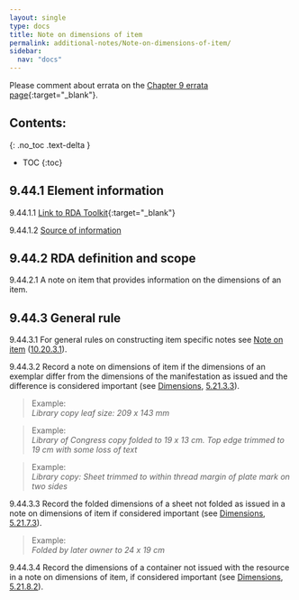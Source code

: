 ```yaml
---
layout: single
type: docs
title: Note on dimensions of item
permalink: additional-notes/Note-on-dimensions-of-item/
sidebar:
  nav: "docs"
---
```


Please comment about errata on the [Chapter 9 errata page](https://docs.google.com/document/d/1O-4HOsrSwNPkw28P9J9SWmJv0cwGZ0DGGSfXrEWaaO0/edit#bookmark=id.z48egxqfzacn){:target="_blank"}.

## Contents:
{: .no_toc .text-delta }

- TOC
{:toc}

## 9.44.1 Element information

<a name="9.44.1.1">9.44.1.1</a> [Link to RDA Toolkit](https://beta.rdatoolkit.org/Content?externalId=en-US_ala-0dc4d724-4898-34e3-94d2-4cbb44f77776){:target="_blank"}

<a name="9.44.1.2">9.44.1.2</a> [Source of information](/DCRMR/additional-notes/)

## 9.44.2 RDA definition and scope

<a name="9.44.2.1">9.44.2.1</a> A note on item that provides information on the dimensions of an item.

## 9.44.3 General rule

<a name="9.44.3.1">9.44.3.1</a> For general rules on constructing item specific notes see [Note on item](/DCRMR/additional-notes/Note-on-item/) ([10.20.3.1](/DCRMR/additional-notes/Note-on-item/#10.20.3.1)). 

<a name="9.44.3.2">9.44.3.2</a> Record a note on dimensions of item if the dimensions of an exemplar differ from the dimensions of the manifestation as issued and the difference is considered important (see [Dimensions](/DCRMR/phys-desc/Dimensions/), [5.21.3.3](/DCRMR/phys-desc/Dimensions/#5.21.3.3)).

>Example:  
><CITE>Library copy leaf size: 209 x 143 mm</CITE>

>Example:  
><CITE>Library of Congress copy folded to 19 x 13 cm. Top edge trimmed to 19 cm with some loss of text</CITE>

>Example:  
><CITE>Library copy: Sheet trimmed to within thread margin of plate mark on two sides</CITE>

<a name="9.44.3.3">9.44.3.3</a> Record the folded dimensions of a sheet not folded as issued in a note on dimensions of item if considered important (see [Dimensions](/DCRMR/phys-desc/Dimensions/), [5.21.7.3](/DCRMR/phys-desc/Dimensions/#5.21.7.3)).

>Example:  
><CITE>Folded by later owner to 24 x 19 cm</CITE>

<a name="9.44.3.4">9.44.3.4</a> Record the dimensions of a container not issued with the resource in a note on dimensions of item, if considered important (see [Dimensions](/DCRMR/phys-desc/Dimensions/), [5.21.8.2](/DCRMR/phys-desc/Dimensions/#5.21.8.2)).
